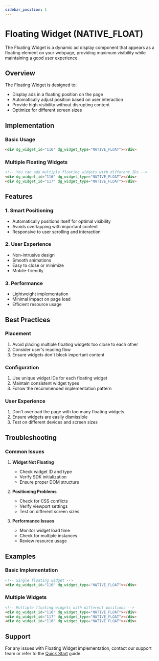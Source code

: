 ```yaml
---
sidebar_position: 1
---
```


# Floating Widget (NATIVE_FLOAT)

The Floating Widget is a dynamic ad display component that appears as a floating element on your webpage, providing maximum visibility while maintaining a good user experience.

## Overview

The Floating Widget is designed to:
- Display ads in a floating position on the page
- Automatically adjust position based on user interaction
- Provide high visibility without disrupting content
- Optimize for different screen sizes

## Implementation

### Basic Usage
```html
<div dg_widget_id="116" dg_widget_type="NATIVE_FLOAT"></div>
```

### Multiple Floating Widgets
```html
<!-- You can add multiple floating widgets with different IDs -->
<div dg_widget_id="116" dg_widget_type="NATIVE_FLOAT"></div>
<div dg_widget_id="117" dg_widget_type="NATIVE_FLOAT"></div>
```

## Features

### 1. Smart Positioning
- Automatically positions itself for optimal visibility
- Avoids overlapping with important content
- Responsive to user scrolling and interaction

### 2. User Experience
- Non-intrusive design
- Smooth animations
- Easy to close or minimize
- Mobile-friendly

### 3. Performance
- Lightweight implementation
- Minimal impact on page load
- Efficient resource usage

## Best Practices

### Placement
1. Avoid placing multiple floating widgets too close to each other
2. Consider user's reading flow
3. Ensure widgets don't block important content

### Configuration
1. Use unique widget IDs for each floating widget
2. Maintain consistent widget types
3. Follow the recommended implementation pattern

### User Experience
1. Don't overload the page with too many floating widgets
2. Ensure widgets are easily dismissible
3. Test on different devices and screen sizes

## Troubleshooting

### Common Issues
1. **Widget Not Floating**
   - Check widget ID and type
   - Verify SDK initialization
   - Ensure proper DOM structure

2. **Positioning Problems**
   - Check for CSS conflicts
   - Verify viewport settings
   - Test on different screen sizes

3. **Performance Issues**
   - Monitor widget load time
   - Check for multiple instances
   - Review resource usage

## Examples

### Basic Implementation
```html
<!-- Single floating widget -->
<div dg_widget_id="116" dg_widget_type="NATIVE_FLOAT"></div>
```

### Multiple Widgets
```html
<!-- Multiple floating widgets with different positions -->
<div dg_widget_id="116" dg_widget_type="NATIVE_FLOAT"></div>
<div dg_widget_id="117" dg_widget_type="NATIVE_FLOAT"></div>
<div dg_widget_id="118" dg_widget_type="NATIVE_FLOAT"></div>
```

## Support
For any issues with Floating Widget implementation, contact our support team or refer to the [Quick Start](/docs/quick-start) guide. 